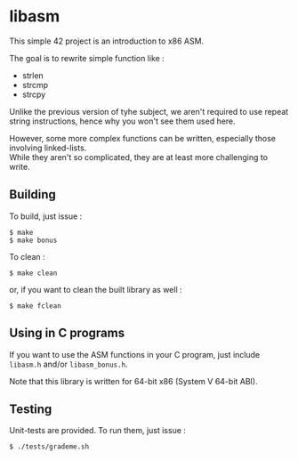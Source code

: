 # libasm

This simple 42 project is an introduction to x86 ASM.

The goal is to rewrite simple function like :

- strlen
- strcmp
- strcpy

Unlike the previous version of tyhe subject, we aren't required to use repeat string instructions, hence why you won't see them used here.

However, some more complex functions can be written, especially those involving linked-lists.<br/>
While they aren't so complicated, they are at least more challenging to write.

## Building

To build, just issue :

~~~
$ make
$ make bonus
~~~

To clean :

~~~
$ make clean
~~~

or, if you want to clean the built library as well :

~~~
$ make fclean
~~~

## Using in C programs

If you want to use the ASM functions in your C program, just include `libasm.h` and/or `libasm_bonus.h`.

Note that this library is written for 64-bit x86 (System V 64-bit ABI).

## Testing

Unit-tests are provided. To run them, just issue :

~~~
$ ./tests/grademe.sh
~~~